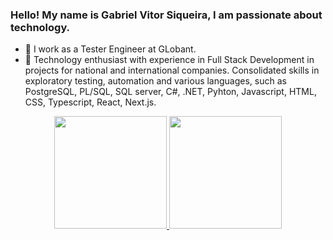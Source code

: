 ### Hello! My name is Gabriel Vitor Siqueira, I am passionate about technology.

- 🔭 I work as a Tester Engineer at GLobant.
- 💼 Technology enthusiast with experience in Full Stack Development in projects for national and international companies. Consolidated skills in exploratory testing, automation and various languages, such as PostgreSQL, PL/SQL, SQL server, C\#, .NET, Pyhton, Javascript, HTML, CSS, Typescript, React, Next.js.
<div align="center">
  <a href="https://github.com/Gabrielvsiqueira">
  <img height="180em" src="https://github-readme-stats.vercel.app/api?username=Gabrielvsiqueira&show_icons=true&theme=vue-dark&include_all_commits=true&count_private=true"/>
  <img height="180em" src="https://github-readme-stats.vercel.app/api/top-langs/?username=Gabrielvsiqueira&layout=compact&langs_count=7&theme=vue-dark"/>
</div>
 
